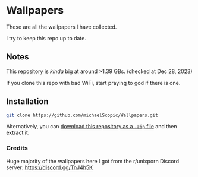 # Wallpapers

These are all the wallpapers I have collected.

I try to keep this repo up to date.

## Notes

This repository is _kinda_ big at around >1.39 GBs. (checked at Dec 28, 2023)

If you clone this repo with bad WiFi, start praying to god if there is one.

## Installation

```sh
git clone https://github.com/michaelScopic/Wallpapers.git
```

Alternatively, you can [download this repository as a `.zip` file](https://github.com/michaelScopic/Wallpapers/archive/refs/heads/main.zip) and then extract it.

### Credits

Huge majority of the wallpapers here I got from the r/unixporn Discord server: https://discord.gg/TnJ4h5K
